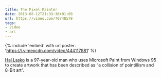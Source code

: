 ```yaml
---
title: The Pixel Painter
date: 2013-08-12T21:33:38+01:00
url: https://vimeo.com/70748579
tags:
- video
- art
---
```

{% include 'embed' with url
  poster: 'https://i.vimeocdn.com/video/444117881'
%}

[Hal Lasko][1] is a 97-year-old man who uses Microsoft Paint from Windows 95 to create artwork that has been described as “a collision of pointillism and 8-Bit art”.

[1]: https://hallasko.com
